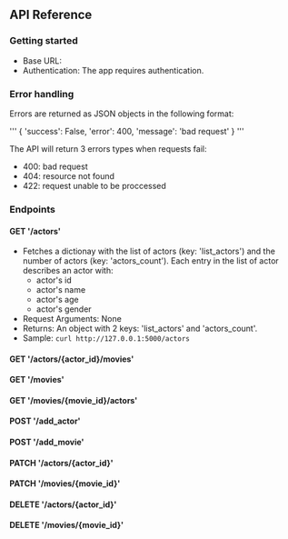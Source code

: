 ## API Reference 

### Getting started

- Base URL: 
- Authentication: The app requires authentication.

### Error handling

Errors are returned as JSON objects in the following format:

'''
{
    'success': False,
    'error': 400,
    'message': 'bad request'
}
'''

The API will return 3 errors types when requests fail:
- 400: bad request
- 404: resource not found
- 422: request unable to be proccessed

### Endpoints

#### GET '/actors'
- Fetches a dictionay with the list of actors (key: 'list_actors') and the number of actors (key: 'actors_count'). Each entry in the list of actor describes an actor with:
    - actor's id
    - actor's name
    - actor's age
    - actor's gender
- Request Arguments: None
- Returns: An object with 2 keys: 'list_actors' and 'actors_count'. 
- Sample: ```curl http://127.0.0.1:5000/actors```

#### GET '/actors/{actor_id}/movies'

#### GET '/movies'

#### GET '/movies/{movie_id}/actors'

#### POST '/add_actor'

#### POST '/add_movie'

#### PATCH '/actors/{actor_id}'

#### PATCH '/movies/{movie_id}'

#### DELETE '/actors/{actor_id}'

#### DELETE '/movies/{movie_id}'

